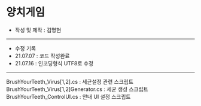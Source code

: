 # 양치게임
 - 작성 및 제작 : 김명현
***
 - 수정 기록
  - 21.07.07 : 코드 작성완료
  - 21.07.16 : 인코딩형식 UTF8로 수정

***


BrushYourTeeth_Virus[1,2].cs : 세균설정 관련 스크립트
BrushYourTeeth_Virus[1,2]Generator.cs : 세균 생성 스크립트
BrushYourTeeth_ControlUI.cs : 안내 UI 설정 스크립트
